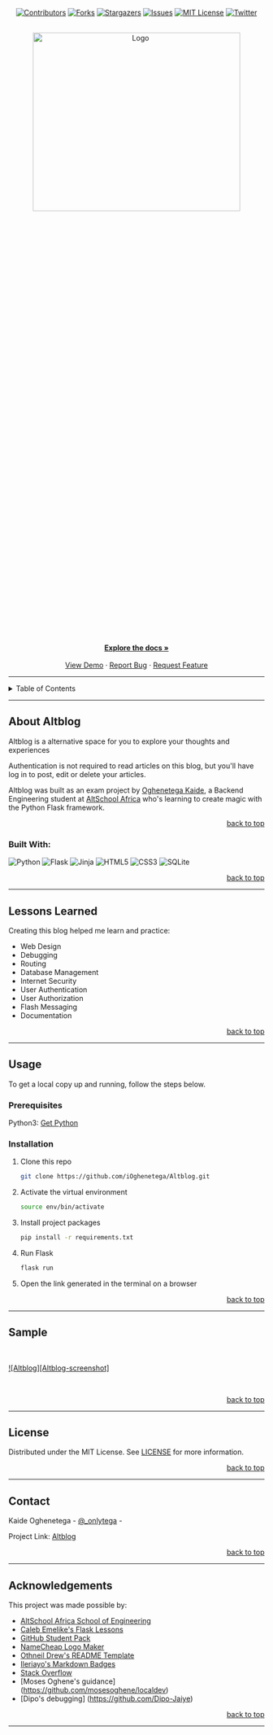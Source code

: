 <!-- Back to Top Navigation Anchor -->
<a name="readme-top"></a>

<!-- Project Shields -->
<div align="center">

  [![Contributors][contributors-shield]][contributors-url]
  [![Forks][forks-shield]][forks-url]
  [![Stargazers][stars-shield]][stars-url]
  [![Issues][issues-shield]][issues-url]
  [![MIT License][license-shield]][license-url]
  [![Twitter][twitter-shield]][twitter-url]
</div>

<!-- Project Logo -->
<br />
<div align="center">
  <a href="https://github.com/iOghenetega/Altblog">
    <img src="static/Altblog/site.png" alt="Logo" width="90%" height="30%">
  </a>
</div>

<br />

<div>
  <p align="center">
    <a href="https://github.com/iOghenetega/Altblog#readme"><strong>Explore the docs »</strong></a>
    <br />
    <br />
    <a href="https://github.com/iOghenetega/Altblog/blob/main/static/screenshot.png">View Demo</a>
    ·
    <a href="https://github.com/iOghenetega/Altblog/issues">Report Bug</a>
    ·
    <a href="https://github.com/iOghenetega/Altblog/issues">Request Feature</a>
  </p>
</div>

---

<!-- Table of Contents -->
<details>
  <summary>Table of Contents</summary>
  <ol>
    <li>
      <a href="#about-Altblog">About Altblog</a>
      <ul>
        <li><a href="#built-with">Built With</a></li>
      </ul>
    </li>
    <li>
      <a href="#lessons-learned">Lessons Learned</a>
    </li>
    <li>
      <a href="#usage">Usage</a>
      <ul>
        <li><a href="#prerequisites">Prerequisites</a></li>
        <li><a href="#installation">Installation</a></li>
      </ul>
    </li>    
    <li><a href="#sample">Sample</a></li>
    <li><a href="#license">License</a></li>
    <li><a href="#contact">Contact</a></li>
    <li><a href="#acknowledgments">Acknowledgments</a></li>
  </ol>
  <p align="right"><a href="#readme-top">back to top</a></p>
</details>

---

<!-- About the Blog -->
## About Altblog

Altblog is a alternative space for you to explore your thoughts and experiences 

Authentication is not required to read articles on this blog, but you'll have log in to post, edit or delete your articles.

Altblog was built as an exam project by <a href="https://www.github.com/iOghenetega">Oghenetega Kaide</a>, a Backend Engineering student at <a href="https://altschoolafrica.com/schools/engineering">AltSchool Africa</a> who's learning to create magic with the Python Flask framework. 

<p align="right"><a href="#readme-top">back to top</a></p>

### Built With:

![Python][python]
![Flask][flask]
![Jinja][jinja]
![HTML5][html5]
![CSS3][css3]
![SQLite][sqlite]

<p align="right"><a href="#readme-top">back to top</a></p>

---
<!-- Lessons from the Project -->
## Lessons Learned

Creating this blog helped me learn and practice:
* Web Design
* Debugging
* Routing
* Database Management
* Internet Security
* User Authentication
* User Authorization
* Flash Messaging
* Documentation

<p align="right"><a href="#readme-top">back to top</a></p>

---

<!-- GETTING STARTED -->
## Usage

To get a local copy up and running, follow the steps below.

### Prerequisites

Python3: [Get Python](https://www.python.org/downloads/)

### Installation

1. Clone this repo
   ```sh
   git clone https://github.com/iOghenetega/Altblog.git
   ```
2. Activate the virtual environment
   ```sh
   source env/bin/activate
   ```
3. Install project packages
   ```sh
   pip install -r requirements.txt
   ```
4. Run Flask
   ```sh
   flask run
   ```
5. Open the link generated in the terminal on a browser

<p align="right"><a href="#readme-top">back to top</a></p>

---

<!-- Sample Screenshot -->
## Sample

<br />

[![Altblog][Altblog-screenshot]](https://github.com/iOghenetega/Altblog/blob/main/static/screenshot.png)

<br/>

<p align="right"><a href="#readme-top">back to top</a></p>

---

<!-- License -->
## License

Distributed under the MIT License. See <a href="https://github.com/iOghenetega/Altblog/blob/main/LICENSE">LICENSE</a> for more information.

<p align="right"><a href="#readme-top">back to top</a></p>

---

<!-- Contact -->
## Contact

Kaide Oghenetega - [@_onlytega](https://mobile.twitter.com/_onlytega) - 

Project Link: [Altblog](https://github.com/iOghenetega/Altblog)

<p align="right"><a href="#readme-top">back to top</a></p>

---

<!-- Acknowledgements -->
## Acknowledgements

This project was made possible by:

* [AltSchool Africa School of Engineering](https://altschoolafrica.com/schools/engineering)
* [Caleb Emelike's Flask Lessons](https://github.com/CalebEmelike)
* [GitHub Student Pack](https://education.github.com/globalcampus/student)
* [NameCheap Logo Maker](https://www.namecheap.com/logo-maker/)
* [Othneil Drew's README Template](https://github.com/othneildrew/Best-README-Template)
* [Ileriayo's Markdown Badges](https://github.com/Ileriayo/markdown-badges)
* [Stack Overflow](https://stackoverflow.com/)
* [Moses Oghene's guidance] (https://github.com/mosesoghene/localdev)
* [Dipo's debugging] (https://github.com/Dipo-Jaiye)

<p align="right"><a href="#readme-top">back to top</a></p>

---

<!-- Markdown Links & Images -->
[contributors-shield]: https://img.shields.io/github/contributors/iOghenetega/Altblog.svg?style=for-the-badge
[contributors-url]: https://github.com/iOghenetega/Altblog/graphs/contributors
[forks-shield]: https://img.shields.io/github/forks/iOghenetega/Altblog.svg?style=for-the-badge
[forks-url]: https://github.com/iOghenetega/Altblog/network/members
[stars-shield]: https://img.shields.io/github/stars/iOghenetega/Altblog.svg?style=for-the-badge
[stars-url]: https://github.com/iOghenetega/Altblog/stargazers
[issues-shield]: https://img.shields.io/github/issues/iOghenetega/Altblog.svg?style=for-the-badge
[issues-url]: https://github.com/iOghenetega/Altblogissues
[license-shield]: https://img.shields.io/github/license/iOghenetega/Altbog.svg?style=for-the-badge
[license-url]: https://github.com/iOghenetega/Altblog/blob/main/LICENSE.txt
[twitter-shield]: https://img.shields.io/badge/-@_onlytega-1ca0f1?style=for-the-badge&logo=twitter&logoColor=white&link=https://twitter.com/_onlytega
[twitter-url]: https://twitter.com/_onlytega
[ze-blog-screenshot]: static/screenshot.png
[python]: https://img.shields.io/badge/python-3670A0?style=for-the-badge&logo=python&logoColor=ffdd54
[flask]: https://img.shields.io/badge/flask-%23000.svg?style=for-the-badge&logo=flask&logoColor=white
[jinja]: https://img.shields.io/badge/jinja-white.svg?style=for-the-badge&logo=jinja&logoColor=black
[html5]: https://img.shields.io/badge/html5-%23E34F26.svg?style=for-the-badge&logo=html5&logoColor=white
[css3]: https://img.shields.io/badge/css3-%231572B6.svg?style=for-the-badge&logo=css3&logoColor=white
[sqlite]: https://img.shields.io/badge/sqlite-%2307405e.svg?style=for-the-badge&logo=sqlite&logoColor=white
